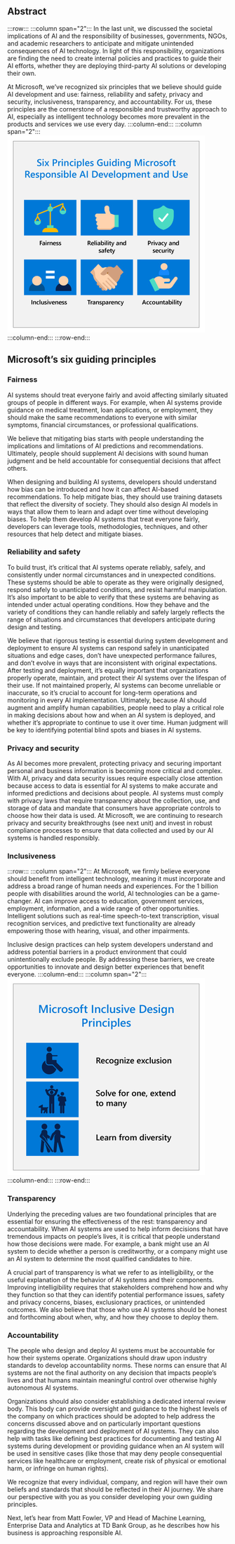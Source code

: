 ## Abstract

:::row:::
:::column span="2":::
In the last unit, we discussed the societal implications of AI and the responsibility of businesses, governments, NGOs, and academic researchers to anticipate and mitigate unintended consequences of AI technology. In light of this responsibility, organizations are finding the need to create internal policies and practices to guide their AI efforts, whether they are deploying third-party AI solutions or developing their own.

At Microsoft, we’ve recognized six principles that we believe should guide AI development and use: fairness, reliability and safety, privacy and security, inclusiveness, transparency, and accountability. For us, these principles are the cornerstone of a responsible and trustworthy approach to AI, especially as intelligent technology becomes more prevalent in the products and services we use every day.
:::column-end:::
:::column span="2":::
![Six Principles Guiding Microsoft Responsible AI Development and Use - Fairness, Reliability and safety, privacy and security, inclusiveness, transparency, accountability](../media/3-2-1a.jpg)
:::column-end:::
:::row-end:::

## Microsoft’s six guiding principles

### Fairness

AI systems should treat everyone fairly and avoid affecting similarly situated groups of people in different ways. For example, when AI systems provide guidance on medical treatment, loan applications, or employment, they should make the same recommendations to everyone with similar symptoms, financial circumstances, or professional qualifications.

We believe that mitigating bias starts with people understanding the implications and limitations of AI predictions and recommendations. Ultimately, people should supplement AI decisions with sound human judgment and be held accountable for consequential decisions that affect others.

When designing and building AI systems, developers should understand how bias can be introduced and how it can affect AI-based recommendations. To help mitigate bias, they should use training datasets that reflect the diversity of society. They should also design AI models in ways that allow them to learn and adapt over time without developing biases. To help them develop AI systems that treat everyone fairly, developers can leverage tools, methodologies, techniques, and other resources that help detect and mitigate biases.

### Reliability and safety

To build trust, it’s critical that AI systems operate reliably, safely, and consistently under normal circumstances and in unexpected conditions. These systems should be able to operate as they were originally designed, respond safely to unanticipated conditions, and resist harmful manipulation. It’s also important to be able to verify that these systems are behaving as intended under actual operating conditions. How they behave and the variety of conditions they can handle reliably and safely largely reflects the range of situations and circumstances that developers anticipate during design and testing.

We believe that rigorous testing is essential during system development and deployment to ensure AI systems can respond safely in unanticipated situations and edge cases, don’t have unexpected performance failures, and don’t evolve in ways that are inconsistent with original expectations. After testing and deployment, it’s equally important that organizations properly operate, maintain, and protect their AI systems over the lifespan of their use. If not maintained properly, AI systems can become unreliable or inaccurate, so it’s crucial to account for long-term operations and monitoring in every AI implementation. Ultimately, because AI should augment and amplify human capabilities, people need to play a critical role in making decisions about how and when an AI system is deployed, and whether it’s appropriate to continue to use it over time. Human judgment will be key to identifying potential blind spots and biases in AI systems.

### Privacy and security

As AI becomes more prevalent, protecting privacy and securing important personal and business information is becoming more critical and complex. With AI, privacy and data security issues require especially close attention because access to data is essential for AI systems to make accurate and informed predictions and decisions about people. AI systems must comply with privacy laws that require transparency about the collection, use, and storage of data and mandate that consumers have appropriate controls to choose how their data is used. At Microsoft, we are continuing to research privacy and security breakthroughs (see next unit) and invest in robust compliance processes to ensure that data collected and used by our AI systems is handled responsibly.

### Inclusiveness

:::row:::
:::column span="2":::
At Microsoft, we firmly believe everyone should benefit from intelligent technology, meaning it must incorporate and address a broad range of human needs and experiences. For the 1 billion people with disabilities around the world, AI technologies can be a game-changer. AI can improve access to education, government services, employment, information, and a wide range of other opportunities. Intelligent solutions such as real-time speech-to-text transcription, visual recognition services, and predictive text functionality are already empowering those with hearing, visual, and other impairments.

Inclusive design practices can help system developers understand and address potential barriers in a product environment that could unintentionally exclude people. By addressing these barriers, we create opportunities to innovate and design better experiences that benefit everyone.
:::column-end:::
:::column span="2":::
![Microsoft Inclusive Design Principles: recognize exclusion, solve for one, extend to many, learn from diversity](../media/3-2-1b.jpg)
:::column-end:::
:::row-end:::

### Transparency

Underlying the preceding values are two foundational principles that are essential for ensuring the effectiveness of the rest: transparency and accountability. When AI systems are used to help inform decisions that have tremendous impacts on people’s lives, it is critical that people understand how those decisions were made. For example, a bank might use an AI system to decide whether a person is creditworthy, or a company might use an AI system to determine the most qualified candidates to hire.

A crucial part of transparency is what we refer to as intelligibility, or the useful explanation of the behavior of AI systems and their components. Improving intelligibility requires that stakeholders comprehend how and why they function so that they can identify potential performance issues, safety and privacy concerns, biases, exclusionary practices, or unintended outcomes. We also believe that those who use AI systems should be honest and forthcoming about when, why, and how they choose to deploy them.

### Accountability

The people who design and deploy AI systems must be accountable for how their systems operate. Organizations should draw upon industry standards to develop accountability norms. These norms can ensure that AI systems are not the final authority on any decision that impacts people’s lives and that humans maintain meaningful control over otherwise highly autonomous AI systems.

Organizations should also consider establishing a dedicated internal review body. This body can provide oversight and guidance to the highest levels of the company on which practices should be adopted to help address the concerns discussed above and on particularly important questions regarding the development and deployment of AI systems. They can also help with tasks like defining best practices for documenting and testing AI systems during development or providing guidance when an AI system will be used in sensitive cases (like those that may deny people consequential services like healthcare or employment, create risk of physical or emotional harm, or infringe on human rights).

We recognize that every individual, company, and region will have their own beliefs and standards that should be reflected in their AI journey. We share our perspective with you as you consider developing your own guiding principles.

Next, let’s hear from Matt Fowler, VP and Head of Machine Learning, Enterprise Data and Analytics at TD Bank Group, as he describes how his business is approaching responsible AI.
